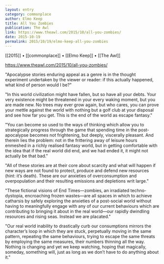 ```yaml
---
layout: entry
category: commonplace
author: Elmo Keep
title: All You Zombies
publication: The Awl
link: https://www.theawl.com/2015/10/all-you-zombies/
date: 2015-10-19
permalink: 2015/10/19/elmo-keep-all-you-zombies
---
```


[[2015]] • [[commonplace]] • [[Elmo Keep]] • [[The Awl]]

https://www.theawl.com/2015/10/all-you-zombies/

"Apocalypse stories enduring appeal as a genre is in the thought experiment undertaken by the viewer or reader: if this actually happened, what kind of person would I be?"

"In this world civilization might have fallen, but so have all your debts. Your very existence might be threatened in your every waking moment, but you are made new. No trees may ever grow again, but who cares, you can prove your mettle against the world with nothing but a golf club at your disposal and see how far you get. This is the end of the world as escape fantasy."

"You can become so used to the ways of thinking which allow you to strategically progress through the game that spending time in the post-apocalypse becomes not frightening, but deeply, viscerally pleasant. And therein lies the problem: not in the frittering away of leisure hours enmeshed in a richly realised fantasy world, but in getting comfortable with the idea that if the real world did end, and we had ended it, it might not actually be that bad."

"All of these stories are at their core about scarcity and what will happen if new ways are not found to protect, produce and defend new resources (hint: it’s death). These are our anxieties of overconsumption and overpopulation and their resulting emissions and depletions writ large."

"These fictional visions of End Times—zombies, an irradiated techno-dystopia, encroaching frozen wastes—are all spaces in which to achieve catharsis by safely exploring the anxieties of a post-social world without having to meaningfully engage with any of our current behaviours which are contributing to bringing it about in the real world—our rapidly dwindling resources and rising seas. Instead we are placated."

"Our real world inability to drastically curb our consumptions mirrors the character’s loop in which they are stuck, perpetually moving in the same pattern, repeating the same behaviours, trying to escape the same threats by employing the same measures, their numbers thinning all the way. Nothing is changing and yet we keep watching, hoping that magically, someday, something will, just as long as we don’t have to do anything about it."
